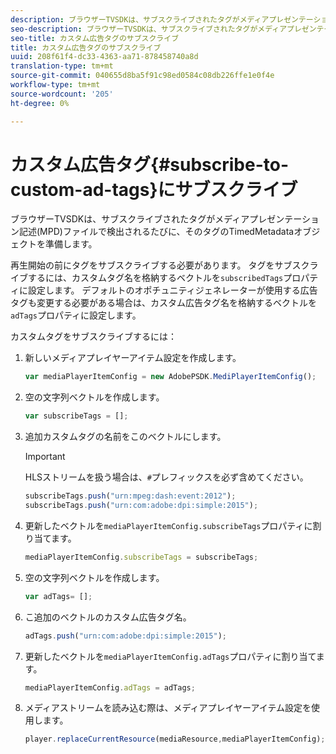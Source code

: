 ```yaml
---
description: ブラウザーTVSDKは、サブスクライブされたタグがメディアプレゼンテーション記述(MPD)ファイルで検出されるたびに、そのタグのTimedMetadataオブジェクトを準備します。
seo-description: ブラウザーTVSDKは、サブスクライブされたタグがメディアプレゼンテーション記述(MPD)ファイルで検出されるたびに、そのタグのTimedMetadataオブジェクトを準備します。
seo-title: カスタム広告タグのサブスクライブ
title: カスタム広告タグのサブスクライブ
uuid: 208f61f4-dc33-4363-aa71-878458740a8d
translation-type: tm+mt
source-git-commit: 040655d8ba5f91c98ed0584c08db226ffe1e0f4e
workflow-type: tm+mt
source-wordcount: '205'
ht-degree: 0%

---
```



# カスタム広告タグ{#subscribe-to-custom-ad-tags}にサブスクライブ

ブラウザーTVSDKは、サブスクライブされたタグがメディアプレゼンテーション記述(MPD)ファイルで検出されるたびに、そのタグのTimedMetadataオブジェクトを準備します。

再生開始の前にタグをサブスクライブする必要があります。
タグをサブスクライブするには、カスタムタグ名を格納するベクトルを`subscribedTags`プロパティに設定します。 デフォルトのオポチュニティジェネレーターが使用する広告タグも変更する必要がある場合は、カスタム広告タグ名を格納するベクトルを`adTags`プロパティに設定します。

カスタムタグをサブスクライブするには：

1. 新しいメディアプレイヤーアイテム設定を作成します。

   ```js
   var mediaPlayerItemConfig = new AdobePSDK.MediPlayerItemConfig();
   ```

1. 空の文字列ベクトルを作成します。

   ```js
   var subscribeTags = [];
   ```

1. 追加カスタムタグの名前をこのベクトルにします。

   >[!IMPORTANT]
   >
   >HLSストリームを扱う場合は、`#`プレフィックスを必ず含めてください。

   ```js
   subscribeTags.push("urn:mpeg:dash:event:2012"); 
   subscribeTags.push("urn:com:adobe:dpi:simple:2015"); 
   ```

1. 更新したベクトルを`mediaPlayerItemConfig.subscribeTags`プロパティに割り当てます。

   ```js
   mediaPlayerItemConfig.subscribeTags = subscribeTags;
   ```

1. 空の文字列ベクトルを作成します。

   ```js
   var adTags= [];
   ```

1. こ追加のベクトルのカスタム広告タグ名。

   ```js
   adTags.push("urn:com:adobe:dpi:simple:2015");
   ```

1. 更新したベクトルを`mediaPlayerItemConfig.adTags`プロパティに割り当てます。

   ```js
   mediaPlayerItemConfig.adTags = adTags;
   ```

1. メディアストリームを読み込む際は、メディアプレイヤーアイテム設定を使用します。

   ```js
   player.replaceCurrentResource(mediaResource,mediaPlayerItemConfig);
   ```

